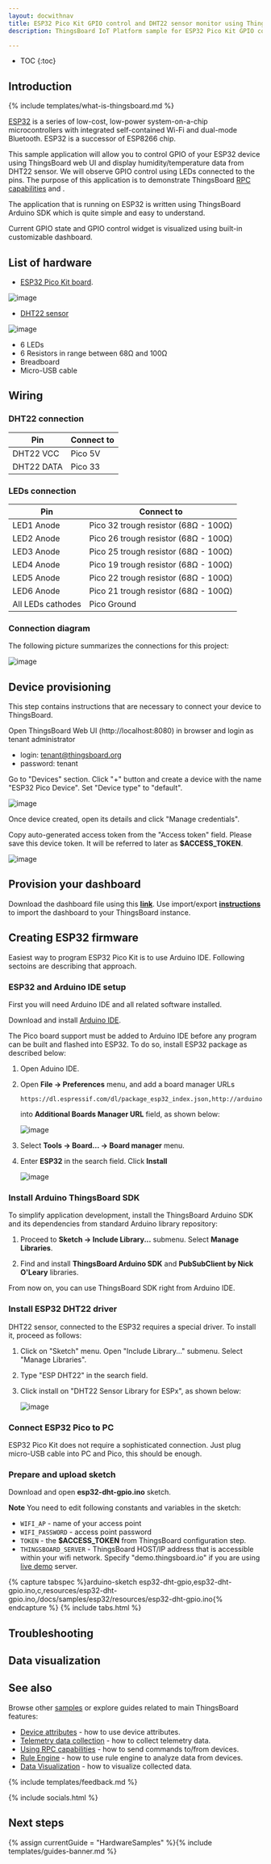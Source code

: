 ```yaml
---
layout: docwithnav
title: ESP32 Pico Kit GPIO control and DHT22 sensor monitor using ThingsBoard Arduino SDK
description: ThingsBoard IoT Platform sample for ESP32 Pico Kit GPIO control and temperature/humidity monitor using ThingsBoard Arduino SDK 

---
```


* TOC
{:toc}

## Introduction

{% include templates/what-is-thingsboard.md %}

[ESP32](https://www.espressif.com/en/products/hardware/esp32/overview) is a series of low-cost, low-power system-on-a-chip microcontrollers with integrated self-contained Wi-Fi and dual-mode Bluetooth. ESP32 is a successor of ESP8266 chip.

This sample application will allow you to control GPIO of your ESP32 device using ThingsBoard web UI and display humidity/temperature data from DHT22 sensor. We will observe GPIO control using LEDs connected to the pins. The purpose of this application is to demonstrate ThingsBoard [RPC capabilities](/docs/user-guide/rpc/) and .

The application that is running on ESP32 is written using ThingsBoard Arduino SDK which is quite simple and easy to understand.

Current GPIO state and GPIO control widget is visualized using built-in customizable dashboard. 

## List of hardware

 - [ESP32 Pico Kit board](https://www.espressif.com/en/products/hardware/development-boards).

  ![image](https://docs.espressif.com/projects/esp-idf/en/latest/_images/esp32-pico-kit-v4.1-layout.jpg)

 - [DHT22 sensor](https://www.aliexpress.com/item/1pcs-DHT22-digital-temperature-and-humidity-sensor-Temperature-and-humidity-module-AM2302-replace-SHT11-SHT15/32316036161.html?spm=2114.03010208.3.49.aZvfaG&ws_ab_test=searchweb0_0,searchweb201602_2_10065_10068_10084_10083_10080_10082_10081_10060_10061_10062_10056_10055_10054_10059_10099_10078_10079_10093_426_10073_10103_10102_10096_10052_10050_10051,searchweb201603_6&btsid=28d9ee9a-283a-4e97-af7b-a7e530490916)

  ![image](/images/samples/arduino/temperature/dht22-pinout.png)

 - 6 LEDs
 - 6 Resistors in range between 68Ω and 100Ω
 - Breadboard
 - Micro-USB cable

## Wiring

### DHT22 connection

Pin | Connect to
-----------|-----------
DHT22 VCC |  Pico 5V
DHT22 DATA | Pico 33
 
### LEDs connection

Pin | Connect to
-----------|-----------
LED1 Anode | Pico 32 trough resistor (68Ω - 100Ω)
LED2 Anode | Pico 26 trough resistor (68Ω - 100Ω)
LED3 Anode | Pico 25 trough resistor (68Ω - 100Ω)
LED4 Anode | Pico 19 trough resistor (68Ω - 100Ω)
LED5 Anode | Pico 22 trough resistor (68Ω - 100Ω)
LED6 Anode | Pico 21 trough resistor (68Ω - 100Ω)
All LEDs cathodes | Pico Ground

### Connection diagram

The following picture summarizes the connections for this project:

![image](/images/samples/esp32/gpio-temperature/wiring.png)

## Device provisioning

This step contains instructions that are necessary to connect your device to ThingsBoard.

Open ThingsBoard Web UI (http://localhost:8080) in browser and login as tenant administrator

 - login: tenant@thingsboard.org
 - password: tenant
 
Go to "Devices" section. Click "+" button and create a device with the name "ESP32 Pico Device". Set "Device type" to "default". 

![image](/images/samples/esp32/gpio-temperature/device.png)

Once device created, open its details and click "Manage credentials".

Copy auto-generated access token from the "Access token" field. Please save this device token. It will be referred to later as **$ACCESS_TOKEN**.

![image](/images/samples/esp32/gpio-temperature/credentials.png)

## Provision your dashboard

Download the dashboard file using this [**link**](/docs/samples/esp32/resources/esp32-dht22-temp-and-gpio-dashboard.json). 
Use import/export [**instructions**](/docs/user-guide/ui/dashboards/#dashboard-importexport) to import the dashboard to your ThingsBoard instance.

## Creating ESP32 firmware

Easiest way to program ESP32 Pico Kit is to use Arduino IDE. Following sectoins are describing that approach. 

### ESP32 and Arduino IDE setup

First you will need Arduino IDE and all related software installed. 

Download and install [Arduino IDE](https://www.arduino.cc/en/Main/Software).

The Pico board support must be added to Arduino IDE before any program can be built and flashed into ESP32. To do so, install ESP32 package as described below:

1. Open Aduino IDE.

1. Open **File -> Preferences** menu, and add a board manager URLs
   
   ```
   https://dl.espressif.com/dl/package_esp32_index.json,http://arduino.esp8266.com/stable/package_esp8266com_index.json
   ```

   into **Additional Boards Manager URL** field, as shown below:

   ![image](/images/samples/esp32/gpio-temperature/add-esp32-url.png)

1. Select **Tools -> Board... -> Board manager** menu.

1. Enter **ESP32** in the search field. Click **Install**

   ![image](/images/samples/esp32/gpio-temperature/install-esp32-arduino.png)

### Install Arduino ThingsBoard SDK

To simplify application development, install the ThingsBoard Arduino SDK and its dependencies from standard Arduino library repository:

1. Proceed to **Sketch -> Include Library...** submenu. Select **Manage Libraries**.

1. Find and install **ThingsBoard Arduino SDK** and **PubSubClient by Nick O'Leary** libraries.

From now on, you can use ThingsBoard SDK right from Arduino IDE.

### Install ESP32 DHT22 driver

DHT22 sensor, connected to the ESP32 requires a special driver. To install it, proceed as follows:

1. Click on "Sketch" menu. Open "Include Library..." submenu. Select "Manage Libraries".

1. Type "ESP DHT22" in the search field.

1. Click install on "DHT22 Sensor Library for ESPx", as shown below:

   ![image](/images/samples/esp32/gpio-temperature/install-esp32-dht22-arduino.png)

### Connect ESP32 Pico to PC

ESP32 Pico Kit does not require a sophisticated connection. Just plug micro-USB cable into PC and Pico, this should be enough.

### Prepare and upload sketch

Download and open **esp32-dht-gpio.ino** sketch. 

**Note** You need to edit following constants and variables in the sketch:

- `WIFI_AP` - name of your access point
- `WIFI_PASSWORD` - access point password
- `TOKEN` - the **$ACCESS_TOKEN** from ThingsBoard configuration step.
- `THINGSBOARD_SERVER` - ThingsBoard HOST/IP address that is accessible within your wifi network. Specify "demo.thingsboard.io" if you are using [live demo](https://demo.thingsboard.io/) server.

{% capture tabspec %}arduino-sketch
esp32-dht-gpio,esp32-dht-gpio.ino,c,resources/esp32-dht-gpio.ino,/docs/samples/esp32/resources/esp32-dht-gpio.ino{% endcapture %}
{% include tabs.html %}

## Troubleshooting

## Data visualization

## See also

Browse other [samples](/docs/samples) or explore guides related to main ThingsBoard features:

 - [Device attributes](/docs/user-guide/attributes/) - how to use device attributes.
 - [Telemetry data collection](/docs/user-guide/telemetry/) - how to collect telemetry data.
 - [Using RPC capabilities](/docs/user-guide/rpc/) - how to send commands to/from devices.
 - [Rule Engine](/docs/user-guide/rule-engine/) - how to use rule engine to analyze data from devices.
 - [Data Visualization](/docs/user-guide/visualization/) - how to visualize collected data.

{% include templates/feedback.md %}
 
{% include socials.html %}

## Next steps

{% assign currentGuide = "HardwareSamples" %}{% include templates/guides-banner.md %}

